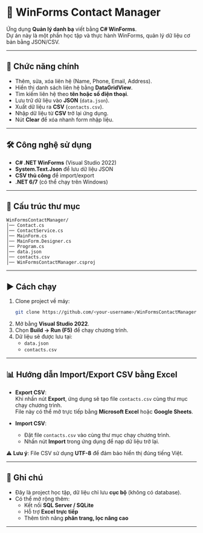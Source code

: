 # 📒 WinForms Contact Manager

Ứng dụng **Quản lý danh bạ** viết bằng **C# WinForms**.  
Dự án này là một phần học tập và thực hành WinForms, quản lý dữ liệu cơ bản bằng JSON/CSV.

---

## 🚀 Chức năng chính

- Thêm, sửa, xóa liên hệ (Name, Phone, Email, Address).
- Hiển thị danh sách liên hệ bằng **DataGridView**.
- Tìm kiếm liên hệ theo **tên hoặc số điện thoại**.
- Lưu trữ dữ liệu vào **JSON** (`data.json`).
- Xuất dữ liệu ra **CSV** (`contacts.csv`).
- Nhập dữ liệu từ **CSV** trở lại ứng dụng.
- Nút **Clear** để xóa nhanh form nhập liệu.

---

## 🛠 Công nghệ sử dụng

- **C# .NET WinForms** (Visual Studio 2022)
- **System.Text.Json** để lưu dữ liệu JSON
- **CSV thủ công** để import/export
- **.NET 6/7** (có thể chạy trên Windows)

---

## 📂 Cấu trúc thư mục

```
WinFormsContactManager/
│── Contact.cs
│── ContactService.cs
│── MainForm.cs
│── MainForm.Designer.cs
│── Program.cs
│── data.json
│── contacts.csv
│── WinFormsContactManager.csproj
```

---

## ▶️ Cách chạy

1. Clone project về máy:
   ```bash
   git clone https://github.com/<your-username>/WinFormsContactManager.git
   ```
2. Mở bằng **Visual Studio 2022**.
3. Chọn **Build → Run (F5)** để chạy chương trình.
4. Dữ liệu sẽ được lưu tại:
   - `data.json`
   - `contacts.csv`

---

## 📊 Hướng dẫn Import/Export CSV bằng Excel

- **Export CSV**:  
  Khi nhấn nút **Export**, ứng dụng sẽ tạo file `contacts.csv` cùng thư mục chạy chương trình.  
  File này có thể mở trực tiếp bằng **Microsoft Excel** hoặc **Google Sheets**.

- **Import CSV**:  
  - Đặt file `contacts.csv` vào cùng thư mục chạy chương trình.
  - Nhấn nút **Import** trong ứng dụng để nạp dữ liệu trở lại.

⚠️ **Lưu ý**: File CSV sử dụng **UTF-8** để đảm bảo hiển thị đúng tiếng Việt.

---

## 📌 Ghi chú

- Đây là project học tập, dữ liệu chỉ lưu **cục bộ** (không có database).
- Có thể mở rộng thêm:
  - Kết nối **SQL Server / SQLite**
  - Hỗ trợ **Excel trực tiếp**
  - Thêm tính năng **phân trang, lọc nâng cao**

---
